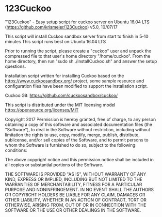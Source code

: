 # 123Cuckoo
"123Cuckoo" - Easy setup script for cuckoo server on Ubuntu 16.04 LTS (https://github.com/krismeier/123Cuckoo) 
v5.0, 10/07/17

This script will install Cuckoo sandbox server from start to finish in 5-10 minutes
This script runs best on Ubuntu 16.04 LTS

Prior to running the script, please create a "cuckoo" user and unpack the compressed file to that user's home
directory "/home/cuckoo". From the home directory, then run "sudo sh ./InstallCuckoo.sh" and answer the setup
questions.

Installation script written for installing Cuckoo based on the https://www.cuckoosandbox.org/ project, 
some sample resource and configuration files have been modified to support the installation script.

Cuckoo Git: https://github.com/cuckoosandbox/cuckoo/

This script is distributed under the MIT licensing model https://opensource.org/licenses/MIT

Copyright 2017
Permission is hereby granted, free of charge, to any person obtaining a copy of this software and associated 
documentation files (the "Software"), to deal in the Software without restriction, including without limitation 
the rights to use, copy, modify, merge, publish, distribute, sublicense, and/or sell copies of the Software, 
and to permit persons to whom the Software is furnished to do so, subject to the following conditions:

The above copyright notice and this permission notice shall be included in all copies or 
substantial portions of the Software.

THE SOFTWARE IS PROVIDED "AS IS", WITHOUT WARRANTY OF ANY KIND, EXPRESS OR IMPLIED, INCLUDING 
BUT NOT LIMITED TO THE WARRANTIES OF MERCHANTABILITY, FITNESS FOR A PARTICULAR PURPOSE AND 
NONINFRINGEMENT. IN NO EVENT SHALL THE AUTHORS OR COPYRIGHT HOLDERS BE LIABLE FOR ANY CLAIM, 
DAMAGES OR OTHER LIABILITY, WHETHER IN AN ACTION OF CONTRACT, TORT OR OTHERWISE, ARISING FROM, 
OUT OF OR IN CONNECTION WITH THE SOFTWARE OR THE USE OR OTHER DEALINGS IN THE SOFTWARE.
